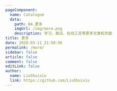 ```yaml
---
pageComponent:
  name: Catalogue
  data:
    path: 04.更多
    imgUrl: /img/more.png
    description: 学习、面试、在线工具等更多文章和页面
title: 更多
date: 2020-03-11 21:50:56
permalink: /more/
sidebar: false
article: false
comment: false
editLink: false
author:
  name: LiuShuixiu
  link: https://github.com/LiuShuixiu
---
```

